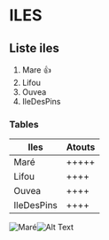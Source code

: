 # ILES
## Liste iles
1. Mare :+1:
2. Lifou
3. Ouvea
4. IleDesPins

### Tables
Iles| Atouts
-----|------
Maré | +++++
Lifou |++++
Ouvea |++++
IleDesPins | ++++

![Maré](/images/Logo.png)![Alt Text](https://www.unjourencaledonie.com/wp-content/uploads/2017/07/randonnee-shabadran-mare_05.jpg)
